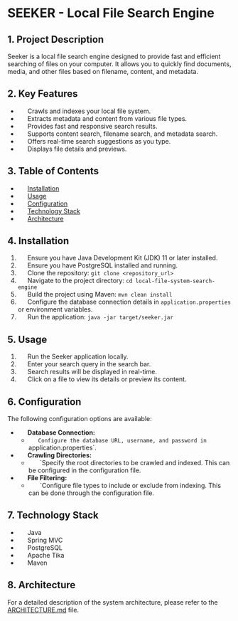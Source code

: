 #   SEEKER - Local File Search Engine

##   1.  Project Description

Seeker is a local file search engine designed to provide fast and efficient searching of files on your computer. It allows you to quickly find documents, media, and other files based on filename, content, and metadata.

##   2.  Key Features

* `   `Crawls and indexes your local file system.
* `   `Extracts metadata and content from various file types.
* `   `Provides fast and responsive search results.
* `   `Supports content search, filename search, and metadata search.
* `   `Offers real-time search suggestions as you type.
* `   `Displays file details and previews.

##   3.  Table of Contents

* `   `[Installation](#4-installation)
* `   `[Usage](#5-usage)
* `   `[Configuration](#6-configuration)
* `   `[Technology Stack](#7-technology-stack)
* `   `[Architecture](#8-architecture)

##   4.  Installation

1.  `   `Ensure you have Java Development Kit (JDK) 11 or later installed.
2.  `   `Ensure you have PostgreSQL installed and running.
3.  `   `Clone the repository: `git clone <repository_url>`
4.  `   `Navigate to the project directory: `cd local-file-system-search-engine`
5.  `   `Build the project using Maven: `mvn clean install`
6.  `   `Configure the database connection details in `application.properties` or environment variables.
7.  `   `Run the application: `java -jar target/seeker.jar`

##   5.  Usage

1.  `   `Run the Seeker application locally.
2.  `   `Enter your search query in the search bar.
3.  `   `Search results will be displayed in real-time.
4.  `   `Click on a file to view its details or preview its content.

##   6.  Configuration

The following configuration options are available:

* `   `**Database Connection:**
    * `   `   `Configure the database URL, username, and password in `application.properties`.
* `   `**Crawling Directories:**
    * `   `   `Specify the root directories to be crawled and indexed. This can be configured in the configuration file.
* `   `**File Filtering:**
    * `   `   `Configure file types to include or exclude from indexing. This can be done through the configuration file.

##   7.  Technology Stack

* `   `Java
* `   `Spring MVC
* `   `PostgreSQL
* `   `Apache Tika
* `   `Maven

##   8.  Architecture

For a detailed description of the system architecture, please refer to the [ARCHITECTURE.md](ARCHITECTURE.md) file.

